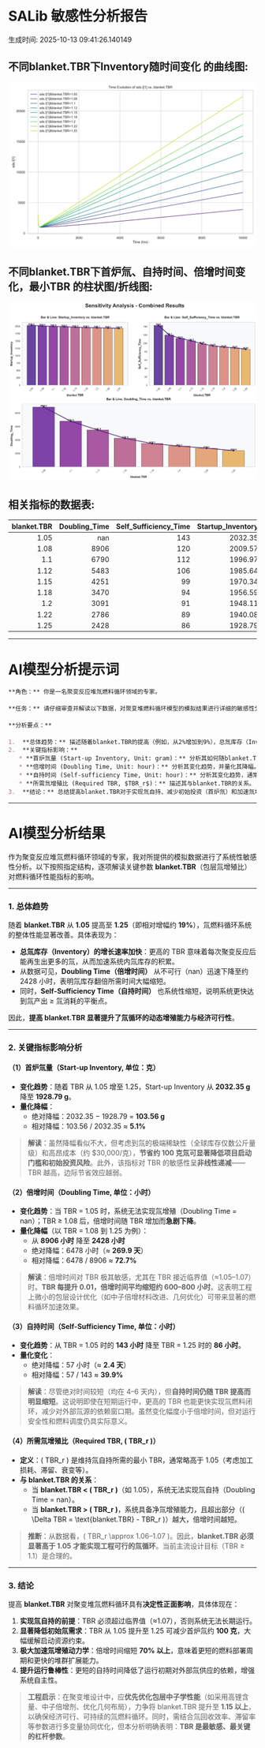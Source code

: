 # SALib 敏感性分析报告


生成时间: 2025-10-13 09:41:26.140149


## 不同blanket.TBR下Inventory随时间变化 的曲线图:

![不同blanket.TBR下Inventory随时间变化 的曲线图](sweep_sds_I1_vs_blanket_TBR.png)
## 不同blanket.TBR下首炉氚、自持时间、倍增时间变化，最小TBR 的柱状图/折线图:

![不同blanket.TBR下首炉氚、自持时间、倍增时间变化，最小TBR 的柱状图/折线图](combined_analysis_plots.png)
## 相关指标的数据表:


|   blanket.TBR |   Doubling_Time |   Self_Sufficiency_Time |   Startup_Inventory |
|--------------:|----------------:|------------------------:|--------------------:|
|          1.05 |             nan |                     143 |             2032.35 |
|          1.08 |            8906 |                     120 |             2009.57 |
|          1.1  |            6790 |                     112 |             1996.97 |
|          1.12 |            5483 |                     106 |             1985.64 |
|          1.15 |            4251 |                      99 |             1970.34 |
|          1.18 |            3470 |                      94 |             1956.59 |
|          1.2  |            3091 |                      91 |             1948.11 |
|          1.22 |            2786 |                      89 |             1940.08 |
|          1.25 |            2428 |                      86 |             1928.79 |

---

# AI模型分析提示词

```markdown
**角色：** 你是一名聚变反应堆氚燃料循环领域的专家。

**任务：** 请仔细审查并解读以下数据，对聚变堆燃料循环模型的模拟结果进行详细的敏感性分析。请遵循以下结构，分析各项重要参数对关键性能指标的影响，并得出结论。

**分析要点：**

1.  **总体趋势：** 描述随着blanket.TBR的提高（例如，从2%增加到9%），总氚库存（Inventory）的增长速率有何变化。
2.  **关键指标影响：**
   * **首炉氚量 (Start-up Inventory, Unit: gram)：** 分析其如何随blanket.TBR变化，并量化其降幅。
   * **倍增时间 (Doubling Time, Unit: hour)：** 分析其变化趋势，并量化其降幅。
   * **自持时间 (Self-sufficiency Time, Unit: hour)：** 分析其变化趋势，通常变化较小，请指出。
   * **所需氚增殖比 (Required TBR, $TBR_r$)：** 描述其与blanket.TBR的关系。
3.  **结论：** 总结提高blanket.TBR对于实现氚自持、减少初始投资（首炉氚）和加速氚增殖的有效性。

```



---

# AI模型分析结果

作为聚变反应堆氚燃料循环领域的专家，我对所提供的模拟数据进行了系统性敏感性分析。以下按照指定结构，逐项解读关键参数 **blanket.TBR**（包层氚增殖比）对燃料循环性能指标的影响。

---

### 1. 总体趋势

随着 **blanket.TBR** 从 **1.05** 提高至 **1.25**（即相对增幅约 **19%**），氚燃料循环系统的整体性能显著改善。具体表现为：

- **总氚库存（Inventory）的增长速率加快**：更高的 TBR 意味着每次聚变反应后能再生出更多的氚，从而加速系统内氚库存的积累。
- 从数据可见，**Doubling Time（倍增时间）** 从不可行（nan）迅速下降至约 2428 小时，表明氚库存翻倍所需时间大幅缩短。
- 同时，**Self-Sufficiency Time（自持时间）** 也系统性缩短，说明系统更快达到氚产出 ≥ 氚消耗的平衡点。

因此，**提高 blanket.TBR 显著提升了氚循环的动态增殖能力与经济可行性**。

---

### 2. 关键指标影响分析

#### （1）首炉氚量（Start-up Inventory, 单位：克）

- **变化趋势**：随着 TBR 从 1.05 增至 1.25，Start-up Inventory 从 **2032.35 g** 降至 **1928.79 g**。
- **量化降幅**：
  - 绝对降幅：2032.35 − 1928.79 = **103.56 g**
  - 相对降幅：103.56 / 2032.35 ≈ **5.1%**

> **解读**：虽然降幅看似不大，但考虑到氚的极端稀缺性（全球库存仅数公斤量级）和高昂成本（约 $30,000/克），**节省约 100 克氚可显著降低项目启动门槛和初始投资风险**。此外，该指标对 TBR 的敏感性呈**非线性递减**——TBR 越高，边际节省效应越弱。

#### （2）倍增时间（Doubling Time, 单位：小时）

- **变化趋势**：当 TBR = 1.05 时，系统无法实现氚增殖（Doubling Time = nan）；TBR ≥ 1.08 后，倍增时间随 TBR 增加而**急剧下降**。
- **量化降幅**（以 TBR = 1.08 到 1.25 为例）：
  - 从 **8906 小时** 降至 **2428 小时**
  - 绝对降幅：6478 小时（≈ **269.9 天**）
  - 相对降幅：6478 / 8906 ≈ **72.7%**

> **解读**：倍增时间对 TBR 极其敏感，尤其在 TBR 接近临界值（≈1.05–1.07）时。**TBR 每提升 0.01，倍增时间平均缩短约 600–800 小时**。这表明工程上微小的包层设计优化（如中子倍增材料改进、几何优化）可带来显著的燃料循环加速效果。

#### （3）自持时间（Self-Sufficiency Time, 单位：小时）

- **变化趋势**：从 TBR = 1.05 时的 **143 小时** 降至 TBR = 1.25 时的 **86 小时**。
- **量化变化**：
  - 绝对降幅：57 小时（≈ **2.4 天**）
  - 相对降幅：57 / 143 ≈ **39.9%**

> **解读**：尽管绝对时间较短（均在 4–6 天内），但**自持时间仍随 TBR 提高而明显缩短**。这说明即使在短期运行中，更高的 TBR 也能更快实现氚燃料闭环，减少对外部氚源的依赖窗口期。虽然变化幅度小于倍增时间，但对运行安全性和燃料调度仍具实际意义。

#### （4）所需氚增殖比（Required TBR, \( TBR_r \)）

- **定义**：\( TBR_r \) 是维持氚自持所需的最小 TBR，通常略高于 1.05（考虑加工损耗、滞留、衰变等）。
- **与 blanket.TBR 的关系**：
  - 当 **blanket.TBR < \( TBR_r \)**（如 1.05），系统无法实现氚自持（Doubling Time = nan）。
  - 当 **blanket.TBR > \( TBR_r \)**，系统具备净氚增殖能力，且超出部分（\( \Delta TBR = \text{blanket.TBR} - TBR_r \)）越大，倍增时间越短。
  
> **推断**：从数据看，\( TBR_r \approx 1.06–1.07 \)。因此，**blanket.TBR 必须显著高于 1.05 才能实现工程可行的氚循环**。当前主流设计目标（TBR ≥ 1.1）是合理的。

---

### 3. 结论

提高 **blanket.TBR** 对聚变堆氚燃料循环具有**决定性正面影响**，具体体现在：

1. **实现氚自持的前提**：TBR 必须超过临界值（≈1.07），否则系统无法长期运行。
2. **显著降低初始氚需求**：TBR 从 1.05 提升至 1.25 可减少首炉氚约 **100 克**，大幅缓解启动资源约束。
3. **极大加速氚增殖动力学**：倍增时间缩短 **70% 以上**，意味着更短的燃料部署周期和更快的堆群扩展能力。
4. **提升运行鲁棒性**：更短的自持时间降低了运行初期对外部氚供应的依赖，增强系统自主性。

> **工程启示**：在聚变堆设计中，应**优先优化包层中子学性能**（如采用高锂含量、中子倍增剂、优化几何布局），力争将 blanket.TBR 提升至 **1.15 以上**，以确保经济可行、可持续的氚燃料循环。同时，需结合氚回收效率、滞留率等参数进行多变量协同优化，但本分析明确表明：**TBR 是最敏感、最关键的杠杆参数**。
